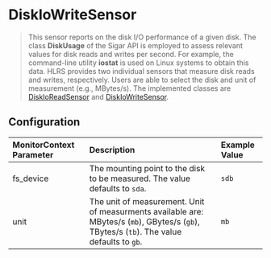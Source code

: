 # DiskIoWriteSensor

> This sensor reports on the disk I/O performance of a given disk. The class __DiskUsage__ of the Sigar API is employed to assess relevant values for disk reads and writes per second. For example, the command-line utility __iostat__ is used on Linux systems to obtain this data. HLRS provides two individual sensors that measure disk reads and writes, respectively. Users are able to select the disk and unit of measurement (e.g., MBytes/s). The implemented classes are [DiskIoReadSensor](https://github.com/dhoppe83/visor/blob/hlrs-sensors/visor-sensors-hlrs/src/main/java/de/ustutt/omi/cloudiator/visor/sensors/fs/DiskIoReadSensor.java) and [DiskIoWriteSensor](https://github.com/dhoppe83/visor/blob/hlrs-sensors/visor-sensors-hlrs/src/main/java/de/ustutt/omi/cloudiator/visor/sensors/fs/DiskIoWriteSensor.java).

## Configuration
| MonitorContext Parameter | Description | Example Value |
|:-------------------------|:------------|:--------------|
| fs_device                | The mounting point to the disk to be measured. The value defaults to `sda`. | `sdb` |
| unit                     | The unit of measurement. Unit of measurments available are: MBytes/s (`mb`), GBytes/s (`gb`), TBytes/s (`tb`). The value defaults to `gb`. | `mb` |
